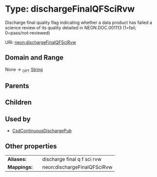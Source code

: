
# Type: dischargeFinalQFSciRvw


Discharge final quality flag indicating whether a data product has failed a science review of its quality detailed in NEON.DOC.001113 (1=fail; 0=pass/not-reviewed)

URI: [neon:dischargeFinalQFSciRvw](https://data.neonscience.org/dischargeFinalQFSciRvw)


## Domain and Range

None ->  <sub>OPT</sub> [String](types/String.md)

## Parents


## Children


## Used by

 * [CsdContinuousDischargePub](CsdContinuousDischargePub.md)

## Other properties

|  |  |  |
| --- | --- | --- |
| **Aliases:** | | discharge final q f sci rvw |
| **Mappings:** | | neon:dischargeFinalQFSciRvw |

